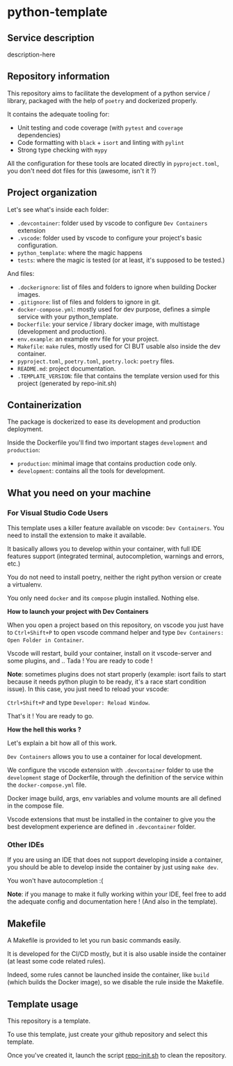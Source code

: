 # python-template

## Service description

description-here

## Repository information

This repository aims to facilitate the development of a python service / library, packaged with the help of `poetry` and dockerized properly.

It contains the adequate tooling for:

- Unit testing and code coverage (with `pytest` and `coverage` dependencies)
- Code formatting with `black` + `isort` and linting with `pylint`
- Strong type checking with `mypy`

All the configuration for these tools are located directly in `pyproject.toml`, you don't need dot files for this (awesome, isn't it ?)

## Project organization

Let's see what's inside each folder:

- `.devcontainer`: folder used by vscode to configure `Dev Containers` extension
- `.vscode`: folder used by vscode to configure your project's basic configuration.
- `python_template`: where the magic happens
- `tests`: where the magic is tested (or at least, it's supposed to be tested.)

And files:

- `.dockerignore`: list of files and folders to ignore when building Docker images.
- `.gitignore`: list of files and folders to ignore in git.
- `docker-compose.yml`: mostly used for dev purpose, defines a simple service with your python_template.
- `Dockerfile`: your service / library docker image, with multistage (development and production).
- `env.example`: an example env file for your project.
- `Makefile`: `make` rules, mostly used for CI BUT usable also inside the dev container.
- `pyproject.toml`, `poetry.toml`, `poetry.lock`: `poetry` files.
- `README.md`: project documentation.
- `.TEMPLATE_VERSION`: file that contains the template version used for this project (generated by repo-init.sh)

## Containerization

The package is dockerized to ease its development and production deployment.

Inside the Dockerfile you'll find two important stages `development` and `production`:

- `production`: minimal image that contains production code only.
- `development`: contains all the tools for development.


## What you need on your machine

### For Visual Studio Code Users

This template uses a killer feature available on vscode: `Dev Containers`. You need to install the extension to make it available.

It basically allows you to develop within your container, with full IDE features support (integrated terminal, autocompletion, warnings and errors, etc.)

You do not need to install poetry, neither the right python version or create a virtualenv.

You only need `docker` and its `compose` plugin installed. Nothing else.

**How to launch your project with Dev Containers**

When you open a project based on this repository, on vscode you just have to `Ctrl+Shift+P` to open vscode command helper and type `Dev Containers: Open Folder in Container`.

Vscode will restart, build your container, install on it vscode-server and some plugins, and .. Tada ! You are ready to code !

__Note__: sometimes plugins does not start properly (example: isort fails to start because it needs python plugin to be ready, it's a race start condition issue). In this case, you just need to reload your vscode:

`Ctrl+Shift+P` and type `Developer: Reload Window`.

That's it ! You are ready to go.

**How the hell this works ?**

Let's explain a bit how all of this work.

`Dev Containers` allows you to use a container for local development.

We configure the vscode extension with `.devcontainer` folder to use the `development` stage of Dockerfile, through the definition of the service within the `docker-compose.yml` file.

Docker image build, args, env variables and volume mounts are all defined in the compose file.

Vscode extensions that must be installed in the container to give you the best development experience are defined in `.devcontainer` folder.

### Other IDEs

If you are using an IDE that does not support developing inside a container, you should be able to develop inside the container by just using `make dev`.

You won't have autocompletion :(

__Note__: if you manage to make it fully working within your IDE, feel free to add the adequate config and documentation here ! (And also in the template).


## Makefile

A Makefile is provided to let you run basic commands easily.

It is developed for the CI/CD mostly, but it is also usable inside the container (at least some code related rules).

Indeed, some rules cannot be launched inside the container, like `build` (which builds the Docker image), so we disable the rule inside the Makefile.

## Template usage

This repository is a template.

To use this template, just create your github repository and select this template.

Once you've created it, launch the script [repo-init.sh](./scripts/repo-init.sh) to clean the repository.